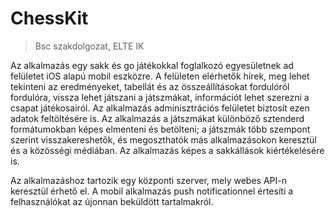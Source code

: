 # ChessKit

> Bsc szakdolgozat, ELTE IK

Az alkalmazás egy sakk és go játékokkal foglalkozó egyesületnek ad felületet iOS alapú mobil eszközre. A felületen elérhetők hírek, meg lehet tekinteni az eredményeket, tabellát és az összeállításokat fordulóról fordulóra, vissza lehet játszani a játszmákat, információt lehet szerezni a csapat játékosairól. Az alkalmazás adminisztrációs felületet biztosít ezen adatok feltöltésére is. Az alkalmazás a játszmákat különböző sztenderd formátumokban képes elmenteni és betölteni; a játszmák több szempont szerint visszakereshetők, és megoszthatók más alkalmazásokon keresztül és a közösségi médiában. Az alkalmazás képes a sakkállások kiértékelésére is.

Az alkalmazáshoz tartozik egy központi szerver, mely webes API-n keresztül érhető el. A mobil alkalmazás push notificationnel értesíti a felhasználókat az újonnan beküldött tartalmakról.
